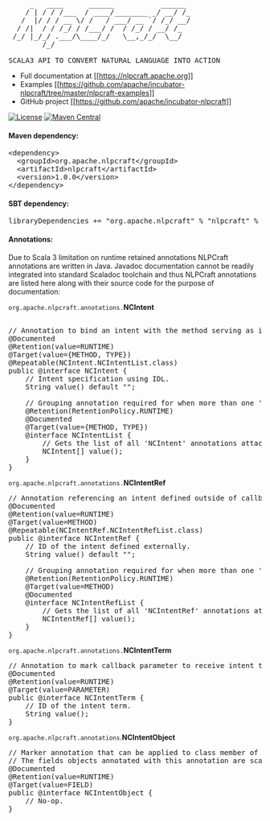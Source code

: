 <pre>
     _   ____      ______           ______ 
    / | / / /___  / ____/________ _/ __/ /_
   /  |/ / / __ \/ /   / ___/ __ `/ /_/ __/
  / /|  / / /_/ / /___/ /  / /_/ / __/ /_  
 /_/ |_/_/ .___/\____/_/   \__,_/_/  \__/  
        /_/                  

SCALA3 API TO CONVERT NATURAL LANGUAGE INTO ACTION
</pre>

- Full documentation at [[https://nlpcraft.apache.org]]
- Examples [[https://github.com/apache/incubator-nlpcraft/tree/master/nlpcraft-examples]]
- GitHub project [[https://github.com/apache/incubator-nlpcraft]]

[![License](https://img.shields.io/badge/license-Apache%202-blue.svg)](https://raw.githubusercontent.com/apache/opennlp/master/LICENSE)
[![Maven Central](https://img.shields.io/maven-central/v/org.apache.nlpcraft/nlpcraft)](https://search.maven.org/artifact/org.apache.nlpcraft/nlpcraft)

#### **Maven dependency:**
<pre>
&lt;dependency&gt;
  &lt;groupId&gt;org.apache.nlpcraft&lt;/groupId&gt;
  &lt;artifactId&gt;nlpcraft&lt;/artifactId&gt;
  &lt;version&gt;1.0.0&lt;/version&gt;
&lt;/dependency&gt;
</pre>

#### **SBT dependency:**
<pre>
libraryDependencies += "org.apache.nlpcraft" % "nlpcraft" % "1.0.0"
</pre>

#### **Annotations:**
Due to Scala 3 limitation on runtime retained annotations NLPCraft annotations are written in Java. Javadoc documentation
cannot be readily integrated into standard Scaladoc toolchain and thus NLPCraft annotations are listed here 
along with their source code for the purpose of documentation: 

`org.apache.nlpcraft.annotations.`**NCIntent**
<pre> 
// Annotation to bind an intent with the method serving as its callback.
@Documented
@Retention(value=RUNTIME)
@Target(value={METHOD, TYPE})
@Repeatable(NCIntent.NCIntentList.class)
public @interface NCIntent {
    // Intent specification using IDL.
    String value() default "";

    // Grouping annotation required for when more than one 'NCIntent' annotation is used.
    @Retention(RetentionPolicy.RUNTIME)
    @Documented
    @Target(value={METHOD, TYPE})
    @interface NCIntentList {
        // Gets the list of all 'NCIntent' annotations attached to the callback or class. 
        NCIntent[] value();
    }
}
</pre>
`org.apache.nlpcraft.annotations.`**NCIntentRef**
<pre>
// Annotation referencing an intent defined outside of callback method declaration.
@Documented
@Retention(value=RUNTIME)
@Target(value=METHOD)
@Repeatable(NCIntentRef.NCIntentRefList.class)
public @interface NCIntentRef {
    // ID of the intent defined externally.
    String value() default "";

    // Grouping annotation required for when more than one 'NCIntentRef' annotation is used.
    @Retention(RetentionPolicy.RUNTIME)
    @Target(value=METHOD)
    @Documented
    @interface NCIntentRefList {
        // Gets the list of all 'NCIntentRef' annotations attached to the callback.
        NCIntentRef[] value();
    }
}
</pre>

`org.apache.nlpcraft.annotations.`**NCIntentTerm**
<pre>
// Annotation to mark callback parameter to receive intent term's tokens. 
@Documented
@Retention(value=RUNTIME)
@Target(value=PARAMETER)
public @interface NCIntentTerm {
    // ID of the intent term.
    String value();
}
</pre>

`org.apache.nlpcraft.annotations`.**NCIntentObject**
<pre>
// Marker annotation that can be applied to class member of main model.
// The fields objects annotated with this annotation are scanned the same way as main model.
@Documented
@Retention(value=RUNTIME)
@Target(value=FIELD)
public @interface NCIntentObject {
    // No-op.
}
</pre>
